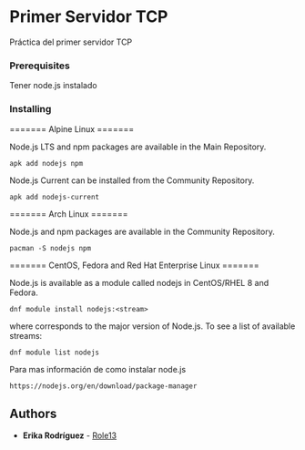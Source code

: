 # Primer Servidor TCP

Práctica del primer servidor TCP


### Prerequisites

Tener node.js instalado

### Installing

======= Alpine Linux =======

Node.js LTS and npm packages are available in the Main Repository.

```
apk add nodejs npm
```

Node.js Current can be installed from the Community Repository.

```
apk add nodejs-current
```

======= Arch Linux =======

Node.js and npm packages are available in the Community Repository.

```
pacman -S nodejs npm
```

======= CentOS, Fedora and Red Hat Enterprise Linux =======

Node.js is available as a module called nodejs in CentOS/RHEL 8 and Fedora.

```
dnf module install nodejs:<stream>
```

where <stream> corresponds to the major version of Node.js. To see a list of available streams:

```
dnf module list nodejs
```

Para mas información de como instalar node.js

```
https://nodejs.org/en/download/package-manager
```

## Authors

* **Erika Rodríguez** - [Role13](https://github.com/Role13)
